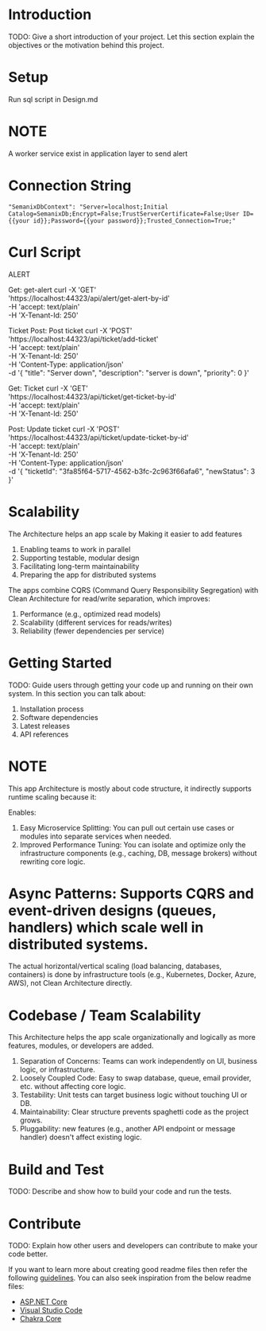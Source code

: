 # Introduction 
TODO: Give a short introduction of your project. Let this section explain the objectives or the motivation behind this project. 

# Setup
Run sql script in Design.md

# NOTE
A worker service exist in application layer to send alert
# Connection String
    "SemanixDbContext": "Server=localhost;Initial Catalog=SemanixDb;Encrypt=False;TrustServerCertificate=False;User ID={{your id}};Password={{your password}};Trusted_Connection=True;"

# Curl Script
ALERT

Get: get-alert
curl -X 'GET' \
  'https://localhost:44323/api/alert/get-alert-by-id' \
  -H 'accept: text/plain' \
  -H 'X-Tenant-Id: 250'

Ticket
Post: Post ticket
curl -X 'POST' \
  'https://localhost:44323/api/ticket/add-ticket' \
  -H 'accept: text/plain' \
  -H 'X-Tenant-Id: 250' \
  -H 'Content-Type: application/json' \
  -d '{
  "title": "Server down",
  "description": "server is down",
  "priority": 0
}'

Get: Ticket
curl -X 'GET' \
  'https://localhost:44323/api/ticket/get-ticket-by-id' \
  -H 'accept: text/plain' \
  -H 'X-Tenant-Id: 250'

Post: Update ticket
curl -X 'POST' \
  'https://localhost:44323/api/ticket/update-ticket-by-id' \
  -H 'accept: text/plain' \
  -H 'X-Tenant-Id: 250' \
  -H 'Content-Type: application/json' \
  -d '{
  "ticketId": "3fa85f64-5717-4562-b3fc-2c963f66afa6",
  "newStatus": 3
}'

# Scalability
The Architecture helps an app scale by
 Making it easier to add features
1. Enabling teams to work in parallel
2. Supporting testable, modular design
3. Facilitating long-term maintainability
4. Preparing the app for distributed systems

The apps combine CQRS (Command Query Responsibility Segregation) with Clean Architecture for read/write separation, which improves:

1. Performance (e.g., optimized read models)
2. Scalability (different services for reads/writes)
3. Reliability (fewer dependencies per service)

# Getting Started
TODO: Guide users through getting your code up and running on their own system. In this section you can talk about:
1.	Installation process
2.	Software dependencies
3.	Latest releases
4.	API references

# NOTE
This app Architecture is mostly about code structure, it indirectly supports runtime scaling because it:

Enables:
1. Easy Microservice Splitting: You can pull out certain use cases or modules into separate services when needed.
2. Improved Performance Tuning: You can isolate and optimize only the infrastructure components (e.g., caching, DB, message brokers) without rewriting core logic.

# Async Patterns: Supports CQRS and event-driven designs (queues, handlers) which scale well in distributed systems.
The actual horizontal/vertical scaling (load balancing, databases, containers) is done by infrastructure tools (e.g., Kubernetes, Docker, Azure, AWS), not Clean Architecture directly.

# Codebase / Team Scalability
This Architecture helps the app scale organizationally and logically as more features, modules, or developers are added.
1. Separation of Concerns: Teams can work independently on UI, business logic, or infrastructure.
2. Loosely Coupled Code: Easy to swap database, queue, email provider, etc. without affecting core logic.
3. Testability: Unit tests can target business logic without touching UI or DB.
4. Maintainability: Clear structure prevents spaghetti code as the project grows.
4. Pluggability: new features (e.g., another API endpoint or message handler) doesn't affect existing logic.

# Build and Test
TODO: Describe and show how to build your code and run the tests. 

# Contribute
TODO: Explain how other users and developers can contribute to make your code better. 

If you want to learn more about creating good readme files then refer the following [guidelines](https://docs.microsoft.com/en-us/azure/devops/repos/git/create-a-readme?view=azure-devops). You can also seek inspiration from the below readme files:
- [ASP.NET Core](https://github.com/aspnet/Home)
- [Visual Studio Code](https://github.com/Microsoft/vscode)
- [Chakra Core](https://github.com/Microsoft/ChakraCore)